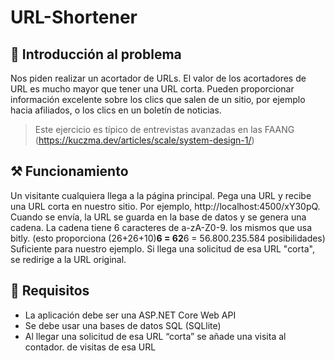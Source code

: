 # URL-Shortener

## 📕 Introducción al problema
Nos piden realizar un acortador de URLs. El valor de los acortadores de URL es mucho mayor que tener una URL corta. Pueden proporcionar información excelente sobre los clics que salen de un sitio, por ejemplo hacia afiliados, o los clics en un boletín de noticias.

> Este ejercicio es típico de entrevistas avanzadas en las FAANG (https://kuczma.dev/articles/scale/system-design-1/)

## ⚒️ Funcionamiento
Un visitante cualquiera llega a la página principal. Pega una URL y recibe una URL corta en nuestro sitio. Por ejemplo, http://localhost:4500/xY30pQ.
Cuando se envía, la URL se guarda en la base de datos y se genera una cadena. La cadena tiene 6 caracteres de a-zA-Z0-9. los mismos que usa bitly. (esto proporciona (26+26+10)****6 = 62****6 = 56.800.235.584 posibilidades) Suficiente para nuestro ejemplo.
Si llega una solicitud de esa URL "corta", se redirige a la URL original.

## 📃 Requisitos
- La aplicación debe ser una ASP.NET Core Web API
- Se debe usar una bases de datos SQL (SQLlite)
- Al llegar una solicitud de esa URL “corta” se añade una visita al contador. de visitas de esa URL
